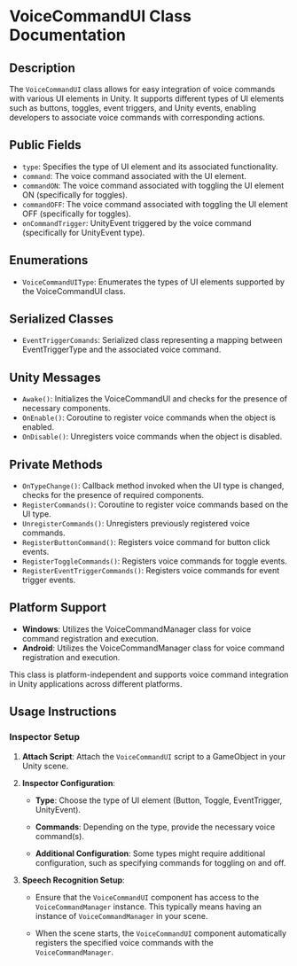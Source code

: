 # VoiceCommandUI Class Documentation

## Description
The `VoiceCommandUI` class allows for easy integration of voice commands with various UI elements in Unity. It supports different types of UI elements such as buttons, toggles, event triggers, and Unity events, enabling developers to associate voice commands with corresponding actions.

## Public Fields

- `type`: Specifies the type of UI element and its associated functionality.
- `command`: The voice command associated with the UI element.
- `commandON`: The voice command associated with toggling the UI element ON (specifically for toggles).
- `commandOFF`: The voice command associated with toggling the UI element OFF (specifically for toggles).
- `onCommandTrigger`: UnityEvent triggered by the voice command (specifically for UnityEvent type).

## Enumerations

- `VoiceCommandUIType`: Enumerates the types of UI elements supported by the VoiceCommandUI class.

## Serialized Classes

- `EventTriggerComands`: Serialized class representing a mapping between EventTriggerType and the associated voice command.

## Unity Messages

- `Awake()`: Initializes the VoiceCommandUI and checks for the presence of necessary components.
- `OnEnable()`: Coroutine to register voice commands when the object is enabled.
- `OnDisable()`: Unregisters voice commands when the object is disabled.

## Private Methods

- `OnTypeChange()`: Callback method invoked when the UI type is changed, checks for the presence of required components.
- `RegisterCommands()`: Coroutine to register voice commands based on the UI type.
- `UnregisterCommands()`: Unregisters previously registered voice commands.
- `RegisterButtonCommand()`: Registers voice command for button click events.
- `RegisterToggleCommands()`: Registers voice commands for toggle events.
- `RegisterEventTriggerCommands()`: Registers voice commands for event trigger events.

## Platform Support

- **Windows**: Utilizes the VoiceCommandManager class for voice command registration and execution.
- **Android**: Utilizes the VoiceCommandManager class for voice command registration and execution.

This class is platform-independent and supports voice command integration in Unity applications across different platforms.

## Usage Instructions

### Inspector Setup

1. **Attach Script**: Attach the `VoiceCommandUI` script to a GameObject in your Unity scene.

2. **Inspector Configuration**:

   - **Type**: Choose the type of UI element (Button, Toggle, EventTrigger, UnityEvent).
   
   - **Commands**: Depending on the type, provide the necessary voice command(s).
   
   - **Additional Configuration**: Some types might require additional configuration, such as specifying commands for toggling on and off.

3. **Speech Recognition Setup**:

   - Ensure that the `VoiceCommandUI` component has access to the `VoiceCommandManager` instance. This typically means having an instance of `VoiceCommandManager` in your scene.
   
   - When the scene starts, the `VoiceCommandUI` component automatically registers the specified voice commands with the `VoiceCommandManager`.
